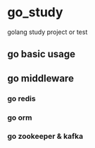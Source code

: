 # go_study
golang study project or test

## go basic usage

## go middleware

### go redis

### go orm

### go zookeeper & kafka
